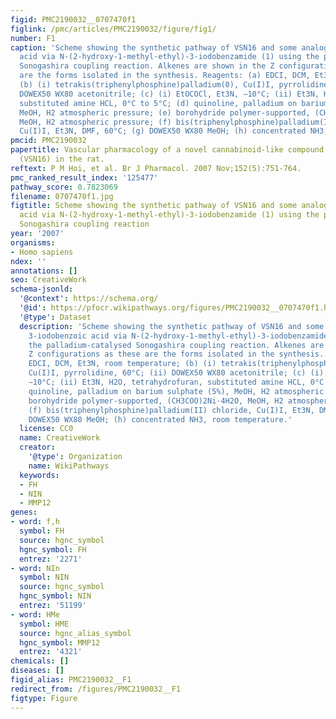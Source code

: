 ```yaml
---
figid: PMC2190032__0707470f1
figlink: /pmc/articles/PMC2190032/figure/fig1/
number: F1
caption: 'Scheme showing the synthetic pathway of VSN16 and some analogues from 3-iodobenzoic
  acid via N-(2-hydroxy-1-methyl-ethyl)-3-iodobenzamide (1) using the palladium-catalysed
  Sonogashira coupling reaction. Alkenes are shown in the Z configurations as these
  are the forms isolated in the synthesis. Reagents: (a) EDCI, DCM, Et3N, room temperature;
  (b) (i) tetrakis(triphenylphosphine)palladium(0), Cu(I)I, pyrrolidine, 60°C; (ii)
  DOWEX50 WX80 acetonitrile; (c) (i) EtOCOCl, Et3N, −10°C; (ii) Et3N, H2O, tetrahydrofuran,
  substituted amine HCL, 0°C to 5°C; (d) quinoline, palladium on barium sulphate (5%),
  MeOH, H2 atmospheric pressure; (e) borohydride polymer-supported, (CH3COO)2Ni·4H2O,
  MeOH, H2 atmospheric pressure; (f) bis(triphenylphosphine)palladium(II) chloride,
  Cu(I)I, Et3N, DMF, 60°C; (g) DOWEX50 WX80 MeOH; (h) concentrated NH3, room temperature.'
pmcid: PMC2190032
papertitle: Vascular pharmacology of a novel cannabinoid-like compound, 3-(5-dimethylcarbamoyl-pent-1-enyl)-N-(2-hydroxy-1-methyl-ethyl)benzamide
  (VSN16) in the rat.
reftext: P M Hoi, et al. Br J Pharmacol. 2007 Nov;152(5):751-764.
pmc_ranked_result_index: '125477'
pathway_score: 0.7823069
filename: 0707470f1.jpg
figtitle: Scheme showing the synthetic pathway of VSN16 and some analogues from 3-iodobenzoic
  acid via N-(2-hydroxy-1-methyl-ethyl)-3-iodobenzamide (1) using the palladium-catalysed
  Sonogashira coupling reaction
year: '2007'
organisms:
- Homo sapiens
ndex: ''
annotations: []
seo: CreativeWork
schema-jsonld:
  '@context': https://schema.org/
  '@id': https://pfocr.wikipathways.org/figures/PMC2190032__0707470f1.html
  '@type': Dataset
  description: 'Scheme showing the synthetic pathway of VSN16 and some analogues from
    3-iodobenzoic acid via N-(2-hydroxy-1-methyl-ethyl)-3-iodobenzamide (1) using
    the palladium-catalysed Sonogashira coupling reaction. Alkenes are shown in the
    Z configurations as these are the forms isolated in the synthesis. Reagents: (a)
    EDCI, DCM, Et3N, room temperature; (b) (i) tetrakis(triphenylphosphine)palladium(0),
    Cu(I)I, pyrrolidine, 60°C; (ii) DOWEX50 WX80 acetonitrile; (c) (i) EtOCOCl, Et3N,
    −10°C; (ii) Et3N, H2O, tetrahydrofuran, substituted amine HCL, 0°C to 5°C; (d)
    quinoline, palladium on barium sulphate (5%), MeOH, H2 atmospheric pressure; (e)
    borohydride polymer-supported, (CH3COO)2Ni·4H2O, MeOH, H2 atmospheric pressure;
    (f) bis(triphenylphosphine)palladium(II) chloride, Cu(I)I, Et3N, DMF, 60°C; (g)
    DOWEX50 WX80 MeOH; (h) concentrated NH3, room temperature.'
  license: CC0
  name: CreativeWork
  creator:
    '@type': Organization
    name: WikiPathways
  keywords:
  - FH
  - NIN
  - MMP12
genes:
- word: f,h
  symbol: FH
  source: hgnc_symbol
  hgnc_symbol: FH
  entrez: '2271'
- word: NIn
  symbol: NIN
  source: hgnc_symbol
  hgnc_symbol: NIN
  entrez: '51199'
- word: HMe
  symbol: HME
  source: hgnc_alias_symbol
  hgnc_symbol: MMP12
  entrez: '4321'
chemicals: []
diseases: []
figid_alias: PMC2190032__F1
redirect_from: /figures/PMC2190032__F1
figtype: Figure
---
```

